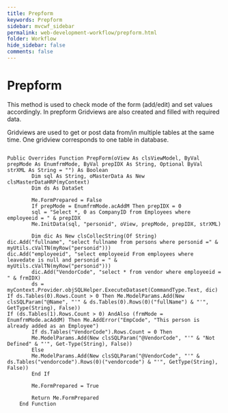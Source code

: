 ```yaml
---
title: Prepform
keywords: Prepform
sidebar: mvcwf_sidebar
permalink: web-development-workflow/prepform.html
folder: Workflow
hide_sidebar: false
comments: false
---
```




#  Prepform

This method is used to check mode of the form (add/edit) and set values accordingly. In prepform Gridviews are also created and filled with required data.


Gridviews are used to get or post data from/in multiple tables at the same time. One gridview corresponds to one table in database.

```

Public Overrides Function PrepForm(oView As clsViewModel, ByVal prepMode As EnumfrmMode, ByVal prepIDX As String, Optional ByVal strXML As String = "") As Boolean
        Dim sql As String, oMasterData As New clsMasterDataHRP(myContext)
        Dim ds As DataSet

        Me.FormPrepared = False
        If prepMode = EnumfrmMode.acAddM Then prepIDX = 0
        sql = "Select *, 0 as CompanyID from Employees where employeeid = " & prepIDX
        Me.InitData(sql, "personid", oView, prepMode, prepIDX, strXML)

        Dim dic As New clsCollecString(Of String)
dic.Add("fullname", "select fullname from persons where personid =" & myUtils.cValTN(myRow("personid")))
dic.Add("employeeid", "select employeeid From employees where leavedate is null and personid = " & myUtils.cValTN(myRow("personid")))
        dic.Add("VendorCode", "select * from vendor where employeeid = " & frmIDX)
        ds = myContext.Provider.objSQLHelper.ExecuteDataset(CommandType.Text, dic)
If ds.Tables(0).Rows.Count > 0 Then Me.ModelParams.Add(New clsSQLParam("@Name", "'" & ds.Tables(0).Rows(0)("fullName") & "'", GetType(String), False))
If (ds.Tables(1).Rows.Count > 0) AndAlso (frmMode = EnumfrmMode.acAddM) Then Me.AddError("EmpCode", "This person is already added as an Employee")
        If ds.Tables("VendorCode").Rows.Count = 0 Then
        Me.ModelParams.Add(New clsSQLParam("@VendorCode", "'" & "Not Defined" & "'", Get-Type(String), False))
        Else
        Me.ModelParams.Add(New clsSQLParam("@VendorCode", "'" & ds.Tables("vendorcode").Rows(0)("vendorcode") & "'", GetType(String), False))
        End If

        Me.FormPrepared = True

        Return Me.FormPrepared
    End Function

```

